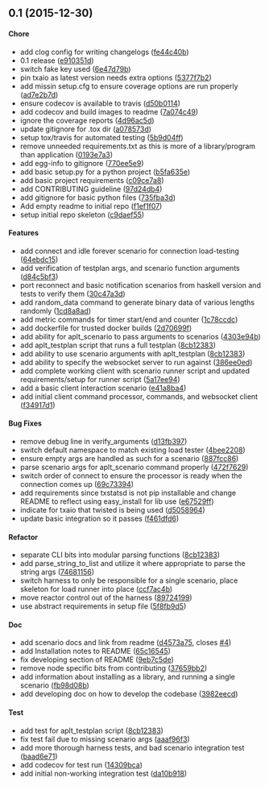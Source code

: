 <a name="0.1"></a>
## 0.1 (2015-12-30)


#### Chore

*   add clog config for writing changelogs ([fe44c40b](https://github.com/mozilla-services/ap-loadtester/commit/fe44c40b61aceb9c7172813ee9b01f679b9b50b1))
*   0.1 release ([e910351d](https://github.com/mozilla-services/ap-loadtester/commit/e910351d26a5e7058ff6de01dd79a028db5716b6))
*   switch fake key used ([6e47d79b](https://github.com/mozilla-services/ap-loadtester/commit/6e47d79b3792e4c1698a554cbbcd25a8e404c076))
*   pin txaio as latest version needs extra options ([5377f7b2](https://github.com/mozilla-services/ap-loadtester/commit/5377f7b2fbfdd3c8af7cba0110be1029867293e3))
*   add missin setup.cfg to ensure coverage options are run properly ([ad7e2b7d](https://github.com/mozilla-services/ap-loadtester/commit/ad7e2b7d970f468d93d7681ae905f896ac4af4d1))
*   ensure codecov is available to travis ([d50b0114](https://github.com/mozilla-services/ap-loadtester/commit/d50b0114cbc12514cc3d034820b236986bef296c))
*   add codecov and build images to readme ([7a074c49](https://github.com/mozilla-services/ap-loadtester/commit/7a074c494f64398da6aa3dd3d37c9871d4877e24))
*   ignore the coverage reports ([4d96ac5d](https://github.com/mozilla-services/ap-loadtester/commit/4d96ac5df9719bffa82558fa613148f6397b9828))
*   update gitignore for .tox dir ([a078573d](https://github.com/mozilla-services/ap-loadtester/commit/a078573dfe0ed400d8a0dbb11624b15d81c13bb0))
*   setup tox/travis for automated testing ([5b9d04ff](https://github.com/mozilla-services/ap-loadtester/commit/5b9d04ffabc327ec7b5807e9b544d17b55edb0f9))
*   remove unneeded requirements.txt as this is more of a library/program than application ([0193e7a3](https://github.com/mozilla-services/ap-loadtester/commit/0193e7a371465f6b31ead947be3a4a50779861f8))
*   add egg-info to gitignore ([770ee5e9](https://github.com/mozilla-services/ap-loadtester/commit/770ee5e9fc8a74e0312349d465ee944f42876e69))
*   add basic setup.py for a python project ([b5fa635e](https://github.com/mozilla-services/ap-loadtester/commit/b5fa635e84f3d5d28d5b4b59ad870a8801ca2be6))
*   add basic project requirements ([c09ce7a8](https://github.com/mozilla-services/ap-loadtester/commit/c09ce7a8812c6c1680409698b7a1dabe599c4442))
*   add CONTRIBUTING guideline ([97d24db4](https://github.com/mozilla-services/ap-loadtester/commit/97d24db4303fdb2b3979602aa4e8426644d3c393))
*   add gitignore for basic python files ([735fba3d](https://github.com/mozilla-services/ap-loadtester/commit/735fba3d4773017942c52307f4de7b1993da34df))
*   Add empty readme to initial repo ([f1ef1f07](https://github.com/mozilla-services/ap-loadtester/commit/f1ef1f07273d936280dcdf0ad282e6ffa1f7138a))
*   setup initial repo skeleton ([c9daef55](https://github.com/mozilla-services/ap-loadtester/commit/c9daef55cf4b31131a6632a00bd57b4215020bb2))

#### Features

*   add connect and idle forever scenario for connection load-testing ([64ebdc15](https://github.com/mozilla-services/ap-loadtester/commit/64ebdc154ee07542da1228b7502a9f80ba77d691))
*   add verification of testplan args, and scenario function arguments ([d84c5bf3](https://github.com/mozilla-services/ap-loadtester/commit/d84c5bf3c8f351a62b6607b5c4ff2a52e1da8272))
*   port reconnect and basic notification scenarios from haskell version and tests to verify them ([30c47a3d](https://github.com/mozilla-services/ap-loadtester/commit/30c47a3dad489ce077bb706d821f4abd85826d6a))
*   add random_data command to generate binary data of various lengths randomly ([1cd8a8ad](https://github.com/mozilla-services/ap-loadtester/commit/1cd8a8ad72fb71d09a27cf99ffc7312a5e471018))
*   add metric commands for timer start/end and counter ([1c78ccdc](https://github.com/mozilla-services/ap-loadtester/commit/1c78ccdc02be23fb9e46876f95a2c2114e764fc9))
*   add dockerfile for trusted docker builds ([2d70699f](https://github.com/mozilla-services/ap-loadtester/commit/2d70699f1778b604ec2fbe1d1692e806db17597b))
*   add ability for aplt_scenario to pass arguments to scenarios ([4303e94b](https://github.com/mozilla-services/ap-loadtester/commit/4303e94b3d59f11c229740c0437c1bad56440954))
*   add aplt_testplan script that runs a full testplan  ([8cb12383](https://github.com/mozilla-services/ap-loadtester/commit/8cb12383ce4f938ba10009514295888f459444a0))
*   add ability to use scenario arguments with aplt_testplan ([8cb12383](https://github.com/mozilla-services/ap-loadtester/commit/8cb12383ce4f938ba10009514295888f459444a0))
*   add ability to specify the websocket server to run against ([386ee0ed](https://github.com/mozilla-services/ap-loadtester/commit/386ee0edbc682c26f017fddfedf0d75fd8ab0132))
*   add complete working client with scenario runner script and updated requirements/setup for runner script ([5a17ee94](https://github.com/mozilla-services/ap-loadtester/commit/5a17ee94f6a6844f5a9f1d34283607f2f64b0cee))
*   add a basic client interaction scenario ([e41a8ba4](https://github.com/mozilla-services/ap-loadtester/commit/e41a8ba488df368eb0f7f7e35b83d8a53cd80176))
*   add initial client command processor, commands, and websocket client ([f34917d1](https://github.com/mozilla-services/ap-loadtester/commit/f34917d1470e2064f09ab2b00d8c52b36b599b93))

#### Bug Fixes

*   remove debug line in verify_arguments ([d13fb397](https://github.com/mozilla-services/ap-loadtester/commit/d13fb397a52916663a91042d20e67350849dfc60))
*   switch default namespace to match existing load tester ([4bee2208](https://github.com/mozilla-services/ap-loadtester/commit/4bee2208917ba6a7c73323ded4e7b08447b7b427))
*   ensure empty args are handled as such for a scenario ([887fcc86](https://github.com/mozilla-services/ap-loadtester/commit/887fcc866ab008067a951e761275ea1034feb9f2))
*   parse scenario args for aplt_scenario command properly ([472f7629](https://github.com/mozilla-services/ap-loadtester/commit/472f762955e2a8cf18d13561bbf782b011c24ae5))
*   switch order of connect to ensure the processor is ready when the connection comes up ([69c73394](https://github.com/mozilla-services/ap-loadtester/commit/69c733943a97a13e8d28e63bdb4e9f1291940af1))
*   add requirements since txstatsd is not pip installable and change README to reflect using easy_install for lib use ([e67529ff](https://github.com/mozilla-services/ap-loadtester/commit/e67529ff67217ccbf37521379f35ecd84a20ce3a))
*   indicate for txaio that twisted is being used ([d5058964](https://github.com/mozilla-services/ap-loadtester/commit/d50589646589caf1530209064c8342d09d15db5b))
*   update basic integration so it passes ([f461dfd6](https://github.com/mozilla-services/ap-loadtester/commit/f461dfd6f28e582b05ad687d937e4911e3e1c39d))

#### Refactor

*   separate CLI bits into modular parsing functions   ([8cb12383](https://github.com/mozilla-services/ap-loadtester/commit/8cb12383ce4f938ba10009514295888f459444a0))
*   add parse_string_to_list and utilize it where appropriate to parse the string args ([74681156](https://github.com/mozilla-services/ap-loadtester/commit/7468115637630443f37d912a6a9b5b3ee52bba1e))
*   switch harness to only be responsible for a single scenario, place skeleton for load runner into place ([ccf7ac4b](https://github.com/mozilla-services/ap-loadtester/commit/ccf7ac4b2603031977cecdde9f07d530389cb1df))
*   move reactor control out of the harness ([89724199](https://github.com/mozilla-services/ap-loadtester/commit/89724199f6b3b8d67e579b87ba71386f093e990c))
*   use abstract requirements in setup file ([5f8fb9d5](https://github.com/mozilla-services/ap-loadtester/commit/5f8fb9d5169743d5067f86e0e44fbb53ed4cccac))

#### Doc

*   add scenario docs and link from readme ([d4573a75](https://github.com/mozilla-services/ap-loadtester/commit/d4573a7574cfffedc33f1d9a09648bbc571c7536), closes [#4](https://github.com/mozilla-services/ap-loadtester/issues/4))
*   add Installation notes to README ([65c16545](https://github.com/mozilla-services/ap-loadtester/commit/65c165455f956dc9e4f49563222368fee65698f8))
*   fix developing section of README ([9eb7c5de](https://github.com/mozilla-services/ap-loadtester/commit/9eb7c5deff611ba72e2bcb8837eb7019204cf30e))
*   remove node specific bits from contributing ([37659bb2](https://github.com/mozilla-services/ap-loadtester/commit/37659bb2637159b3203e733338a816468732664c))
*   add information about installing as a library, and running a single scenario ([fb98d08b](https://github.com/mozilla-services/ap-loadtester/commit/fb98d08b0aeb8eb16f6e50519942186da0df33e6))
*   add developing doc on how to develop the codebase ([3982eecd](https://github.com/mozilla-services/ap-loadtester/commit/3982eecde4ad5061eaad474e3fd4b50c15728166))

#### Test

*   add test for aplt_testplan script  ([8cb12383](https://github.com/mozilla-services/ap-loadtester/commit/8cb12383ce4f938ba10009514295888f459444a0))
*   fix test fail due to missing scenario args ([aaaf96f3](https://github.com/mozilla-services/ap-loadtester/commit/aaaf96f3aa64e9ae2972b060d57292582192fe90))
*   add more thorough harness tests, and bad scenario integration test ([baad6e71](https://github.com/mozilla-services/ap-loadtester/commit/baad6e7150317cf74b21f689671045a9b32116de))
*   add codecov for test run ([14309bca](https://github.com/mozilla-services/ap-loadtester/commit/14309bca0e78afdba2d5f768efb185955cb95140))
*   add initial non-working integration test ([da10b918](https://github.com/mozilla-services/ap-loadtester/commit/da10b9184717bb90102491528c865e0d4ba22ebd))
